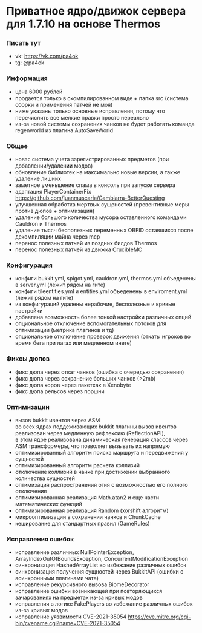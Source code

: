 # Приватное ядро/движок сервера для 1.7.10 на основе Thermos

### Писать тут
- vk: https://vk.com/pa4ok
- tg: @pa4ok

### Информация 
- цена 6000 рублей
- продается только в скомпилированном виде + папка src (система сборки и применения патчей не моя)
- ниже указаны только основные исправления, потому что перечислить все мелкие правки просто нереально
- из-за новой системы сохранения чанков не будет работать команда regenworld из плагина AutoSaveWorld

### Общее
- новая система учета зарегистрированных предметов (при добавлении/удалении модов)
- обновление библиотек на максимально новые версии, а также удаление лишних
- заметное уменьшение спама в консоль при запуске сервера
- адаптация PlayerContainerFix https://github.com/juanmuscaria/Gambiarra-BetterQuesting
- улучшенная обработка мертвых сущеностей (превентивные меры против дюпов + оптимизация)
- удаление большого количества мусора оставленного командами Cauldron и Thermos
- удаление тысяч бесполезных переменных OBFID оставшихся после декомпиляции майна через mcp
- перенос полезных патчей из поздних билдов Thermos
- перенос полезных патчей из движка CrucibleMC

### Конфигурация
- конфиги bukkit.yml, spigot.yml, cauldron.yml, thermos.yml объеденены в server.yml (лежит рядом на гите)
- конфиги tileentities.yml и entities.yml объеденены в enviroment.yml (лежит рядом на гите)
- из конфигураций удалены нерабочие, бесполезные и кривые настройки
- добавлена возможность более тонкой настройки различных опций
- опциональное отключение вспомогательных потоков для оптимизации (метрика плагинов и тд)
- опциональное отключение проверок движения (откаты игроков во время бега при лагах или медленном инете)

### Фиксы дюпов
- фикс дюпа через откат чанков (ошибка с очередью сохранения)
- фикс дюпа через сохранение больших чанков (>2mb)
- фикс дюпа коров через пакетхак в Xenobyte
- фикс дюпа рельсов через поршни

### Оптимизации
- вызов bukkit ивентов через ASM<br>
во всех ядрах поддеживающих bukkit плагины вызов ивентов реализован через медленную рефлексию (ReflectionAPI),<br>
в этом ядре реализована динамическая генерация классов через ASM трансформеры, что позволяет вызывать их напрямую
- оптимизированный алгоритм поиска маршрута и передвижения у сущностей
- оптимизированный алгоритм расчета коллизий
- отключение коллизий в чанке при достижении выбранного количества сущностей
- оптимизация распространения огня с возможностью его полного отключения
- оптимизированная реализация Math.atan2 и еще части математических функций
- оптимизированная реализация Random (xorshift алгоритм)
- микрооптимизации в сохранении чанков и ChunkCache
- кеширование для стандартных правил (GameRules)

### Исправления ошибок
- исправление различных NullPointerException, ArrayIndexOutOfBoundsException, ConcurrentModificationException
- синхронизация HashedArrayList во избежание различных ошибок
- синхронизация получения сущностей через BukkitAPI (ошибки с асинхронными плагинами чата)
- исправление рекурсивного вызова BiomeDecorator
- исправление ошибки возникающей при повторяющихся зачарованиях на предметах из-за кривых модов
- исправления в логике FakePlayers во избежание различных ошибок из-за кривых модов
- исправление уязвимости CVE-2021-35054 https://cve.mitre.org/cgi-bin/cvename.cgi?name=CVE-2021-35054

